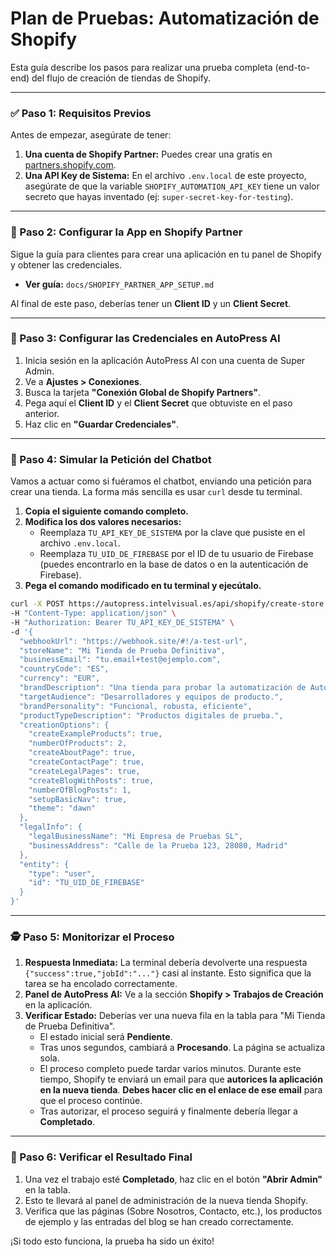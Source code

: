 # Plan de Pruebas: Automatización de Shopify

Esta guía describe los pasos para realizar una prueba completa (end-to-end) del flujo de creación de tiendas de Shopify.

---

### ✅ Paso 1: Requisitos Previos

Antes de empezar, asegúrate de tener:

1.  **Una cuenta de Shopify Partner:** Puedes crear una gratis en [partners.shopify.com](https://partners.shopify.com).
2.  **Una API Key de Sistema:** En el archivo `.env.local` de este proyecto, asegúrate de que la variable `SHOPIFY_AUTOMATION_API_KEY` tiene un valor secreto que hayas inventado (ej: `super-secret-key-for-testing`).

---

### 🔧 Paso 2: Configurar la App en Shopify Partner

Sigue la guía para clientes para crear una aplicación en tu panel de Shopify y obtener las credenciales.

*   **Ver guía:** `docs/SHOPIFY_PARTNER_APP_SETUP.md`

Al final de este paso, deberías tener un **Client ID** y un **Client Secret**.

---

### 🔌 Paso 3: Configurar las Credenciales en AutoPress AI

1.  Inicia sesión en la aplicación AutoPress AI con una cuenta de Super Admin.
2.  Ve a **Ajustes > Conexiones**.
3.  Busca la tarjeta **"Conexión Global de Shopify Partners"**.
4.  Pega aquí el **Client ID** y el **Client Secret** que obtuviste en el paso anterior.
5.  Haz clic en **"Guardar Credenciales"**.

---

### 🤖 Paso 4: Simular la Petición del Chatbot

Vamos a actuar como si fuéramos el chatbot, enviando una petición para crear una tienda. La forma más sencilla es usar `curl` desde tu terminal.

1.  **Copia el siguiente comando completo.**
2.  **Modifica los dos valores necesarios:**
    *   Reemplaza `TU_API_KEY_DE_SISTEMA` por la clave que pusiste en el archivo `.env.local`.
    *   Reemplaza `TU_UID_DE_FIREBASE` por el ID de tu usuario de Firebase (puedes encontrarlo en la base de datos o en la autenticación de Firebase).
3.  **Pega el comando modificado en tu terminal y ejecútalo.**

```bash
curl -X POST https://autopress.intelvisual.es/api/shopify/create-store \
-H "Content-Type: application/json" \
-H "Authorization: Bearer TU_API_KEY_DE_SISTEMA" \
-d '{
  "webhookUrl": "https://webhook.site/#!/a-test-url",
  "storeName": "Mi Tienda de Prueba Definitiva",
  "businessEmail": "tu.email+test@ejemplo.com",
  "countryCode": "ES",
  "currency": "EUR",
  "brandDescription": "Una tienda para probar la automatización de AutoPress AI.",
  "targetAudience": "Desarrolladores y equipos de producto.",
  "brandPersonality": "Funcional, robusta, eficiente",
  "productTypeDescription": "Productos digitales de prueba.",
  "creationOptions": {
    "createExampleProducts": true,
    "numberOfProducts": 2,
    "createAboutPage": true,
    "createContactPage": true,
    "createLegalPages": true,
    "createBlogWithPosts": true,
    "numberOfBlogPosts": 1,
    "setupBasicNav": true,
    "theme": "dawn"
  },
  "legalInfo": {
    "legalBusinessName": "Mi Empresa de Pruebas SL",
    "businessAddress": "Calle de la Prueba 123, 28080, Madrid"
  },
  "entity": {
    "type": "user",
    "id": "TU_UID_DE_FIREBASE"
  }
}'
```

---

### 🕵️ Paso 5: Monitorizar el Proceso

1.  **Respuesta Inmediata:** La terminal debería devolverte una respuesta `{"success":true,"jobId":"..."}` casi al instante. Esto significa que la tarea se ha encolado correctamente.
2.  **Panel de AutoPress AI:** Ve a la sección **Shopify > Trabajos de Creación** en la aplicación.
3.  **Verificar Estado:** Deberías ver una nueva fila en la tabla para "Mi Tienda de Prueba Definitiva".
    *   El estado inicial será **Pendiente**.
    *   Tras unos segundos, cambiará a **Procesando**. La página se actualiza sola.
    *   El proceso completo puede tardar varios minutos. Durante este tiempo, Shopify te enviará un email para que **autorices la aplicación en la nueva tienda**. **Debes hacer clic en el enlace de ese email** para que el proceso continúe.
    *   Tras autorizar, el proceso seguirá y finalmente debería llegar a **Completado**.

---

### 🎉 Paso 6: Verificar el Resultado Final

1.  Una vez el trabajo esté **Completado**, haz clic en el botón **"Abrir Admin"** en la tabla.
2.  Esto te llevará al panel de administración de la nueva tienda Shopify.
3.  Verifica que las páginas (Sobre Nosotros, Contacto, etc.), los productos de ejemplo y las entradas del blog se han creado correctamente.

¡Si todo esto funciona, la prueba ha sido un éxito!

